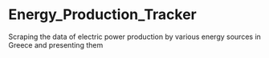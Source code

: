﻿# Energy_Production_Tracker
Scraping the data of electric power production by various energy sources in Greece and presenting them
